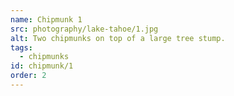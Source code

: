 ```yaml
---
name: Chipmunk 1
src: photography/lake-tahoe/1.jpg
alt: Two chipmunks on top of a large tree stump.
tags: 
  - chipmunks
id: chipmunk/1
order: 2
---
```

